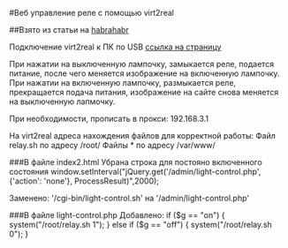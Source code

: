#Веб управление реле с помощью virt2real

##Взято из статьи на [habrahabr]( http://habrahabr.ru/post/159745/ )

Подключение virt2real к ПК по USB
[ссылка на страницу](http://192.168.3.1/admin/index2.html)

При нажатии на выключенную лампочку, замыкается реле, подается питание,
после чего меняется изображение на включенную лампочку.
При нажатии на включенную лампочку, размыкается реле, прекращается подача питания, изображение на сайте снова меняется на выключенную лапмочку.

При необходимости, прописать в прокси:
192.168.3.1

На virt2real адреса нахождения файлов для корректной работы:
Файл relay.sh по адресу /root/
Файлы * по адресу /var/www/

###В файле index2.html
Убрана строка для постояно включенного состояния
window.setInterval("jQuery.get('/admin/light-control.php', {'action': 'none'}, ProcessResult)",2000);

Заменено:
'/cgi-bin/light-control.sh'
на
'/admin/light-control.php'


###В файле light-control.php
Добавлено:
                if ($g == "on") {
                        system("/root/relay.sh 1");
                } else  if ($g == "off") {
                        system("/root/relay.sh 0");
                }

